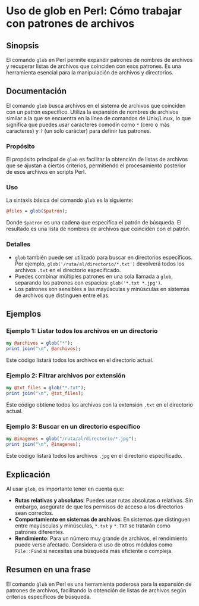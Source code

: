 <!--
Meta Description: # Uso de glob en Perl: Cómo trabajar con patrones de archivos ## Sinopsis El comando `glob` en Perl permite expandir patrones de nombres de archivos y...
Meta Keywords: archivos, glob, que, patrones, los
-->

# Uso de glob en Perl: Cómo trabajar con patrones de archivos

## Sinopsis
El comando `glob` en Perl permite expandir patrones de nombres de archivos y recuperar listas de archivos que coinciden con esos patrones. Es una herramienta esencial para la manipulación de archivos y directorios.

## Documentación
El comando `glob` busca archivos en el sistema de archivos que coinciden con un patrón específico. Utiliza la expansión de nombres de archivos similar a la que se encuentra en la línea de comandos de Unix/Linux, lo que significa que puedes usar caracteres comodín como `*` (cero o más caracteres) y `?` (un solo carácter) para definir tus patrones.

### Propósito
El propósito principal de `glob` es facilitar la obtención de listas de archivos que se ajustan a ciertos criterios, permitiendo el procesamiento posterior de esos archivos en scripts Perl.

### Uso
La sintaxis básica del comando `glob` es la siguiente:

```perl
@files = glob($patrón);
```

Donde `$patrón` es una cadena que especifica el patrón de búsqueda. El resultado es una lista de nombres de archivos que coinciden con el patrón.

### Detalles
- `glob` también puede ser utilizado para buscar en directorios específicos. Por ejemplo, `glob('/ruta/al/directorio/*.txt')` devolverá todos los archivos `.txt` en el directorio especificado.
- Puedes combinar múltiples patrones en una sola llamada a `glob`, separando los patrones con espacios: `glob('*.txt *.jpg')`.
- Los patrones son sensibles a las mayúsculas y minúsculas en sistemas de archivos que distinguen entre ellas.

## Ejemplos
### Ejemplo 1: Listar todos los archivos en un directorio
```perl
my @archivos = glob("*");
print join("\n", @archivos);
```
Este código listará todos los archivos en el directorio actual.

### Ejemplo 2: Filtrar archivos por extensión
```perl
my @txt_files = glob("*.txt");
print join("\n", @txt_files);
```
Este código obtiene todos los archivos con la extensión `.txt` en el directorio actual.

### Ejemplo 3: Buscar en un directorio específico
```perl
my @imagenes = glob("/ruta/al/directorio/*.jpg");
print join("\n", @imagenes);
```
Este código listará todos los archivos `.jpg` en el directorio especificado.

## Explicación
Al usar `glob`, es importante tener en cuenta que:

- **Rutas relativas y absolutas**: Puedes usar rutas absolutas o relativas. Sin embargo, asegúrate de que los permisos de acceso a los directorios sean correctos.
- **Comportamiento en sistemas de archivos**: En sistemas que distinguen entre mayúsculas y minúsculas, `*.txt` y `*.TXT` se tratarán como patrones diferentes.
- **Rendimiento**: Para un número muy grande de archivos, el rendimiento puede verse afectado. Considera el uso de otros módulos como `File::Find` si necesitas una búsqueda más eficiente o compleja.

## Resumen en una frase
El comando `glob` en Perl es una herramienta poderosa para la expansión de patrones de archivos, facilitando la obtención de listas de archivos según criterios específicos de búsqueda.